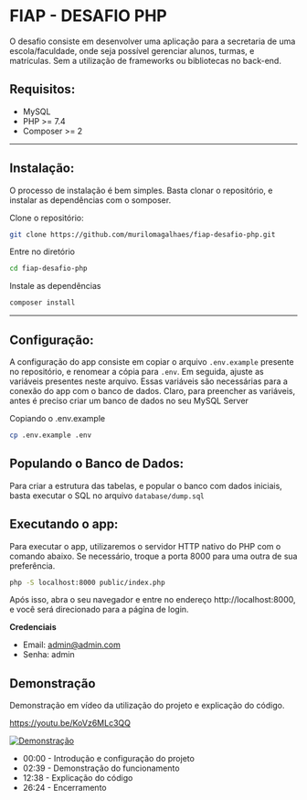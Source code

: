 # FIAP - DESAFIO PHP

O desafio consiste em desenvolver uma aplicação para a secretaria de uma escola/faculdade, onde seja possível gerenciar alunos, turmas, e matrículas. Sem a utilização de frameworks ou bibliotecas no back-end.

## Requisitos:

- MySQL
- PHP >= 7.4
- Composer >= 2

<hr/>

## Instalação:

O processo de instalação é bem simples. Basta clonar o repositório, e instalar as dependências com o somposer.

Clone o repositório:

``` bash 
git clone https://github.com/murilomagalhaes/fiap-desafio-php.git
```

Entre no diretório

``` bash
cd fiap-desafio-php
```

Instale as dependências

```bash
composer install
```

<hr/>

## Configuração:

A configuração do app consiste em copiar o arquivo `.env.example` presente no repositório, e renomear a cópia para
`.env`.
Em seguida, ajuste as variáveis presentes neste arquivo. Essas variáveis são necessárias para a conexão do app com o
banco de dados. Claro, para preencher as variáveis, antes é preciso criar um
banco de dados no seu MySQL Server

Copiando o .env.example

```bash
cp .env.example .env
```

## Populando o Banco de Dados:
Para criar a estrutura das tabelas, e popular o banco com dados iniciais, basta executar o SQL no arquivo `database/dump.sql`

## Executando o app:

Para executar o app, utilizaremos o servidor HTTP nativo do PHP com o comando abaixo. Se necessário, troque a porta 8000
para uma outra de sua preferência.

```bash
php -S localhost:8000 public/index.php
```
Após isso, abra o seu navegador e entre no endereço http://localhost:8000, e você será direcionado para a página de login.

**Credenciais**

- Email: admin@admin.com
- Senha: admin

## Demonstração

Demonstração em vídeo da utilização do projeto e explicação do código.

https://youtu.be/KoVz6MLc3QQ

[![Demonstração](https://img.youtube.com/vi/KoVz6MLc3QQ/0.jpg)](https://www.youtube.com/watch?v=KoVz6MLc3QQ)


- 00:00 - Introdução e configuração do projeto
- 02:39 - Demonstração do funcionamento
- 12:38 - Explicação do código
- 26:24 - Encerramento

